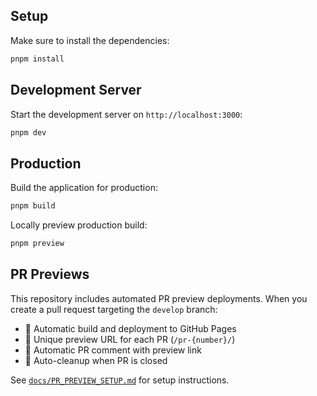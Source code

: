 ## Setup

Make sure to install the dependencies:

```bash
pnpm install
```

## Development Server

Start the development server on `http://localhost:3000`:

```bash
pnpm dev
```

## Production

Build the application for production:

```bash
pnpm build
```

Locally preview production build:

```bash
pnpm preview
```

## PR Previews

This repository includes automated PR preview deployments. When you create a pull request targeting the `develop` branch:

- 🚀 Automatic build and deployment to GitHub Pages
- 🔗 Unique preview URL for each PR (`/pr-{number}/`)
- 💬 Automatic PR comment with preview link
- 🧹 Auto-cleanup when PR is closed

See [`docs/PR_PREVIEW_SETUP.md`](docs/PR_PREVIEW_SETUP.md) for setup instructions.

